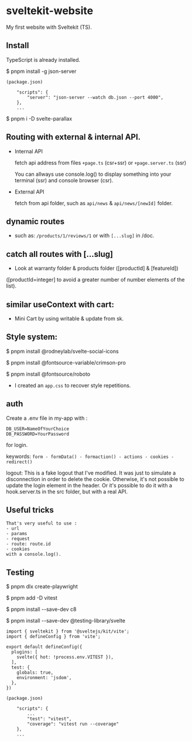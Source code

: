 # sveltekit-website

My first website with Sveltekit (TS).

## Install

TypeScript is already installed.

$ pnpm install -g json-server

```
(package.json)

	"scripts": {
		"server": "json-server --watch db.json --port 4000",
	},
	...
```

$ pnpm i -D svelte-parallax

## Routing with external & internal API.

- Internal API

	fetch api address from files `+page.ts` (csr+ssr) or `+page.server.ts` (ssr)

	You can allways use console.log() to display something into your terminal (ssr)
	and console browser (csr).

- External API

	fetch from api folder, such as `api/news` & `api/news/[newId]` folder.

## dynamic routes 

- such as: `/products/1/reviews/1` or with `[...slug]` in /doc.

## catch all routes with [...slug]

- Look at warranty folder & products folder ([productId] & [featureId])

([productId=integer] to avoid a greater number of number elements of the list).

## similar useContext with cart:

- Mini Cart by using writable & update from sk.

## Style system:

$ pnpm install @rodneylab/svelte-social-icons

$ pnpm install @fontsource-variable/crimson-pro

$ pnpm install @fontsource/roboto

- I created an `app.css` to recover style repetitions.

## auth

Create a .env file in my-app with :

```
DB_USER=NameOfYourChoice
DB_PASSWORD=YourPassword
```

for login.

keywords: `form - formData() - formaction() - actions - cookies - redirect()`

logout: This is a fake logout that I've modified. It was just to simulate a disconnection in order to delete the cookie.
Otherwise, it's not possible to update the login element in the header. Or it's possible to do it with a hook.server.ts in the src folder, but with a real API.

## Useful tricks

	That's very useful to use :
	- url
	- params
	- request
	- route: route.id
	- cookies
	with a console.log().

## Testing

$ pnpm dlx create-playwright

$ pnpm add -D vitest

$ pnpm install --save-dev c8

$ pnpm install --save-dev @testing-library/svelte

```
import { sveltekit } from '@sveltejs/kit/vite';
import { defineConfig } from 'vite';

export default defineConfig({
  plugins: [
    svelte({ hot: !process.env.VITEST }),
  ],
  test: {
    globals: true,
    environment: 'jsdom',
  },
})
```

```
(package.json)

	"scripts": {
		...
		"test": "vitest",
		"coverage": "vitest run --coverage"
	},
	...
```

